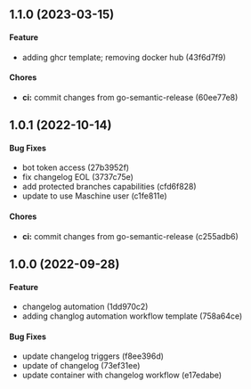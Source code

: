 ## 1.1.0 (2023-03-15)

#### Feature

* adding ghcr template; removing docker hub (43f6d7f9)

#### Chores

* **ci:** commit changes from go-semantic-release (60ee77e8)


## 1.0.1 (2022-10-14)

#### Bug Fixes

* bot token access (27b3952f)
* fix changelog EOL (3737c75e)
* add protected branches capabilities (cfd6f828)
* update to use Maschine user (c1fe811e)

#### Chores

* **ci:** commit changes from go-semantic-release (c255adb6)


## 1.0.0 (2022-09-28)

#### Feature

* changelog automation (1dd970c2)
* adding changlog automation workflow template (758a64ce)

#### Bug Fixes

* update changelog triggers (f8ee396d)
* update of changelog (73ef31ee)
* update container with changelog workflow (e17edabe)
